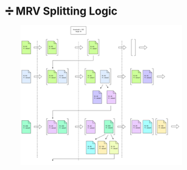 # ➗ MRV Splitting Logic

<figure><img src="../.gitbook/assets/2 (1).png" alt=""><figcaption></figcaption></figure>
